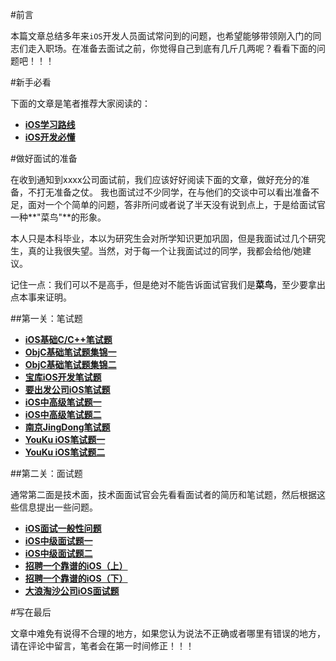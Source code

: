 
#前言

本篇文章总结多年来`iOS`开发人员面试常问到的问题，也希望能够带领刚入门的同志们走入职场。在准备去面试之前，你觉得自己到底有几斤几两呢？看看下面的问题吧！！！

#新手必看

下面的文章是笔者推荐大家阅读的：

* **[iOS学习路线](http://www.henishuo.com/ios-study-route/)**
* **[iOS开发必懂](http://www.henishuo.com/ios-develop-must-know/)**

#做好面试的准备

在收到通知到xxxx公司面试前，我们应该好好阅读下面的文章，做好充分的准备，不打无准备之仗。
我也面试过不少同学，在与他们的交谈中可以看出准备不足，面对一个个简单的问题，答非所问或者说了半天没有说到点上，于是给面试官一种**"菜鸟"**的形象。

本人只是本科毕业，本以为研究生会对所学知识更加巩固，但是我面试过几个研究生，真的让我很失望。当然，对于每一个让我面试过的同学，我都会给他/她建议。

记住一点：我们可以不是高手，但是绝对不能告诉面试官我们是**菜鸟**，至少要拿出点本事来证明。

##第一关：笔试题

* **[iOS基础C/C++笔试题](http://www.henishuo.com/ios-c-cpp-interview/)**
* **[ObjC基础笔试题集锦一](http://www.henishuo.com/objective-c-base-interview/)**
* **[ObjC基础笔试题集锦二](http://www.henishuo.com/objc-interview-two/)**
* **[宝库iOS开发笔试题](http://www.henishuo.com/ios-baoku-interview-questions/)**
* **[要出发公司iOS笔试题](http://www.henishuo.com/ios-needgo-interview/)**
* **[iOS中高级笔试题一](http://www.henishuo.com/ios-middle-interview-one/)**
* **[iOS中高级笔试题二](http://www.henishuo.com/ios-middle-hight-interview-two/)**
* **[南京JingDong笔试题](http://www.henishuo.com/nanjing-jingdong-interview/)**
* **[YouKu iOS笔试题一](http://www.henishuo.com/youku-interview-one/)**
* **[YouKu iOS笔试题二](http://www.henishuo.com/youku-ios-interview-two/)**


##第二关：面试题

通常第二面是技术面，技术面面试官会先看看面试者的简历和笔试题，然后根据这些信息提出一些问题。

* **[iOS面试一般性问题](http://www.henishuo.com/ios-interview-common-question/)**
* **[iOS中级面试题一](http://www.henishuo.com/ios-middle-interview-questions-one/)**
* **[iOS中级面试题二](http://www.henishuo.com/ios-interview-middle-two/)**
* **[招聘一个靠谱的iOS（上）](http://www.henishuo.com/interview-part-one/)**
* **[招聘一个靠谱的iOS（下）](http://www.henishuo.com/ios-interview-part-two/)**
* **[大浪淘沙公司iOS面试题](http://www.henishuo.com/ios-dalataosha-interview/)**


#写在最后

文章中难免有说得不合理的地方，如果您认为说法不正确或者哪里有错误的地方，请在评论中留言，笔者会在第一时间修正！！！

